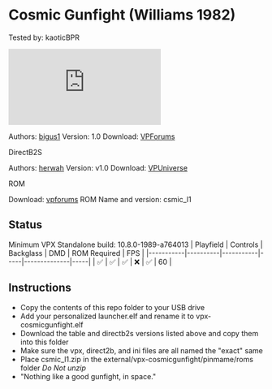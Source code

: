 # Cosmic Gunfight (Williams 1982)
Tested by: kaoticBPR

![Table Preview](https://www.vpforums.org/index.php?s=6fc5c7c72f7465f3ef77b0c3bce8706f&app=downloads&module=display&section=screenshot&record=102979&id=16798&full=1)

Authors: [bigus1](https://www.vpforums.org/index.php?s=6fc5c7c72f7465f3ef77b0c3bce8706f&showuser=107629)
Version: 1.0
Download: [VPForums](https://www.vpforums.org/index.php?app=downloads&showfile=16798)

DirectB2S

Authors: [herwah](https://vpuniverse.com/profile/36-herweh/)
Version: v1.0
Download: [VPUniverse](https://vpuniverse.com/files/file/2045-cosmic-gunfight-williams-1982-db2s/)

ROM

Download: [vpforums](http://www.vpforums.org/index.php?app=downloads&showfile=796)
ROM Name and version: csmic_l1

## Status 

Minimum VPX Standalone build: 10.8.0-1989-a764013
| Playfield | Controls | Backglass | DMD | ROM Required | FPS | 
|-----------|----------|-----------|-----|--------------|-----|
| :white_check_mark: | :white_check_mark: | :white_check_mark: | :x: | :white_check_mark: | 60 |

## Instructions

- Copy the contents of this repo folder to your USB drive
- Add your personalized launcher.elf and rename it to vpx-cosmicgunfight.elf
- Download the table and directb2s versions listed above and copy them into this folder
- Make sure the vpx, direct2b, and ini files are all named the "exact" same
- Place csmic_l1.zip in the external/vpx-cosmicgunfight/pinmame/roms folder *Do Not unzip*
- "Nothing like a good gunfight, in space."

